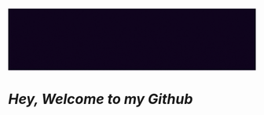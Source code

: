 [![Header](https://raw.githubusercontent.com/vipul-vaishnav/vipul-vaishnav/main/Header.gif "vipul-vaishnav")](https://github.com/vipul-vaishnav/)

# _Hey, Welcome to my Github_
<!--
**vipul-vaishnav/vipul-vaishnav** is a ✨ _special_ ✨ repository because its `README.md` (this file) appears on your GitHub profile.

Here are some ideas to get you started:

- 🔭 I’m currently working on ...
- 🌱 I’m currently learning ...
- 👯 I’m looking to collaborate on ...
- 🤔 I’m looking for help with ...
- 💬 Ask me about ...
- 📫 How to reach me: ...
- 😄 Pronouns: ...
- ⚡ Fun fact: ...
-->
